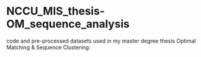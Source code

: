 # NCCU_MIS_thesis-OM_sequence_analysis
code and pre-processed datasets used in my master degree thesis Optimal Matching &amp; Sequence Clustering:
